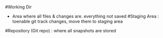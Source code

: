#Working Dir 
- Area where all files & changes are. everything not saved 
#Staging Area : toenable git track changes, move them to staging area

#Repository (Git repo) : where all snapshots are stored